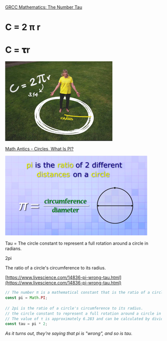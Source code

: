 [GRCC Mathematics: The Number Tau](https://youtu.be/8hqLV9Qao6Y)

# C = 2 π r

# C = 𝛕r

![Grand Rapids Community College](GRCCtv.png)

[Math Antics - Circles, What Is PI?](https://youtu.be/cC0fZ_lkFpQ)

![mathemaniacs](mathantics.png)

Tau = The circle constant to represent a full rotation around a circle in radians.

2pi

The ratio of a circle's circumference to its radius.

[https://www.livescience.com/14836-pi-wrong-tau.html](https://www.livescience.com/14836-pi-wrong-tau.html)

```js
// The number π is a mathematical constant that is the ratio of a circle's circumference to its diameter.
const pi = Math.PI;

// 2pi is the ratio of a circle's circumference to its radius.
// the circle constant to represent a full rotation around a circle in radians
// The value of τ is approximately 6.283 and can be calculated by dividing any circle's circumference by its radius.
const tau = pi * 2;
```

*As it turns out, they're saying that pi is "wrong", and so is tau.*
